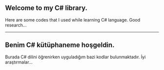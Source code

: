 ## Welcome to my C# library.

Here are some codes that I used while learning C# language. Good research...

-----

## Benim C# kütüphaneme hoşgeldin.
Burada C# dilini öğrenirken uyguladığım bazi kodlar bulunmaktadır. İyi araştırmalar...
